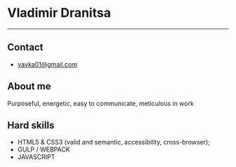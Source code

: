 # Vladimir Dranitsa
___

## Contact 
* vavka01@gmail.com 

## About me 
Purposeful, energetic, easy to communicate, meticulous in work

## Hard skills 
* HTML5 & CSS3 (valid and semantic, accessibility, cross-browser);
* GULP / WEBPACK
* JAVASCRIPT 
